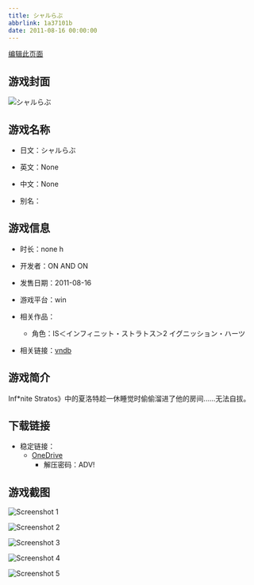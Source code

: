 ```yaml
---
title: シャルらぶ
abbrlink: 1a37101b
date: 2011-08-16 00:00:00
---
```

[编辑此页面](https://github.com/ACG-3/ADV3-source/blob/main/source/_posts/games/%E3%82%B7%E3%83%A3%E3%83%AB%E3%82%89%E3%81%B6.md)

## 游戏封面

![シャルらぶ](https://pan.timero.xyz/d/onedrive/img_lib_001/%E3%82%B7%E3%83%A3%E3%83%AB%E3%82%89%E3%81%B6_cover.avif)


## 游戏名称

- 日文：シャルらぶ
- 英文：None
- 中文：None

- 别名：


## 游戏信息

- 时长：none h
- 开发者：ON AND ON
- 发售日期：2011-08-16
- 游戏平台：win
- 相关作品：
   - 角色：IS＜インフィニット・ストラトス＞2 イグニッション・ハーツ

- 相关链接：[vndb](https://vndb.org/v25000)


## 游戏简介

Inf*nite Stratos》中的夏洛特趁一休睡觉时偷偷溜进了他的房间......无法自拔。




## 下载链接

- 稳定链接：
    - [OneDrive](https://pan.timero.xyz/onedrive/adv_lib_001/%E3%82%B7%E3%83%A3%E3%83%AB%E3%82%89%E3%81%B6)
        - 解压密码：ADV!



## 游戏截图


![Screenshot 1](https://pan.timero.xyz/d/onedrive/img_lib_001/%E3%82%B7%E3%83%A3%E3%83%AB%E3%82%89%E3%81%B6_Screenshot_1.avif)

![Screenshot 2](https://pan.timero.xyz/d/onedrive/img_lib_001/%E3%82%B7%E3%83%A3%E3%83%AB%E3%82%89%E3%81%B6_Screenshot_2.avif)

![Screenshot 3](https://pan.timero.xyz/d/onedrive/img_lib_001/%E3%82%B7%E3%83%A3%E3%83%AB%E3%82%89%E3%81%B6_Screenshot_3.avif)

![Screenshot 4](https://pan.timero.xyz/d/onedrive/img_lib_001/%E3%82%B7%E3%83%A3%E3%83%AB%E3%82%89%E3%81%B6_Screenshot_4.avif)

![Screenshot 5](https://pan.timero.xyz/d/onedrive/img_lib_001/%E3%82%B7%E3%83%A3%E3%83%AB%E3%82%89%E3%81%B6_Screenshot_5.avif)

